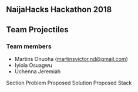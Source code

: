 
## NaijaHacks Hackathon 2018
## Team Projectiles
### Team members
- Martins Onuoha (martinsvictor.nd@gmail.com)
- Iyiola Osuagwu
- Uchenna Jeremiah

Section
Problem
Proposed Solution
Proposed Stack
